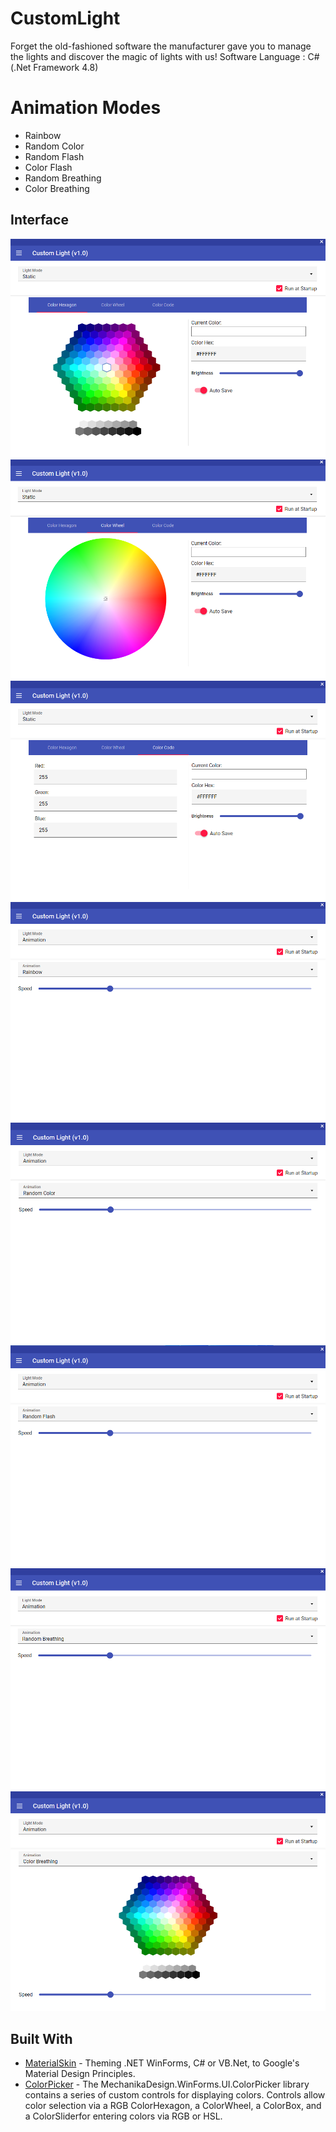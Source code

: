 # CustomLight
Forget the old-fashioned software the manufacturer gave you to manage the lights and discover the magic of lights with us!
Software Language : C# (.Net Framework 4.8)

# Animation Modes
- Rainbow
- Random Color
- Random Flash
- Color Flash
- Random Breathing
- Color Breathing

## Interface
![Screenshot](https://raw.githubusercontent.com/inc-Majdev/CustomLight/main/Screenshots/Screenshot_1.png)
![Screenshot](https://raw.githubusercontent.com/inc-Majdev/CustomLight/main/Screenshots/Screenshot_2.png)
![Screenshot](https://raw.githubusercontent.com/inc-Majdev/CustomLight/main/Screenshots/Screenshot_3.png)
![Screenshot](https://raw.githubusercontent.com/inc-Majdev/CustomLight/main/Screenshots/Screenshot_4.png)
![Screenshot](https://raw.githubusercontent.com/inc-Majdev/CustomLight/main/Screenshots/Screenshot_5.png)
![Screenshot](https://raw.githubusercontent.com/inc-Majdev/CustomLight/main/Screenshots/Screenshot_6.png)
![Screenshot](https://raw.githubusercontent.com/inc-Majdev/CustomLight/main/Screenshots/Screenshot_7.png)
![Screenshot](https://raw.githubusercontent.com/inc-Majdev/CustomLight/main/Screenshots/Screenshot_8.png)

## Built With
* [MaterialSkin](https://github.com/leocb/MaterialSkin) - Theming .NET WinForms, C# or VB.Net, to Google's Material Design Principles.
* [ColorPicker](https://github.com/HappyGromper/ColorPickerLibrary/) - The MechanikaDesign.WinForms.UI.ColorPicker library contains a series of custom controls for displaying colors. Controls allow color selection via a RGB  ColorHexagon, a ColorWheel, a ColorBox, and a ColorSliderfor entering colors via RGB or HSL.

